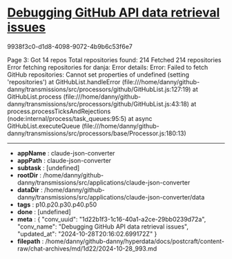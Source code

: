 # [Debugging GitHub API data retrieval issues](https://claude.ai/chat/1d22b1f3-1c16-40a1-a2ce-29bb0239d72a)

9938f3c0-d1d8-4098-9072-4b9b6c53f6e7

Page 3: Got 14 repos
Total repositories found: 214
Fetched 214 repositories
Error fetching repositories for danja:
Error details:
Error: Failed to fetch GitHub repositories: Cannot set properties of undefined (setting 'repositories')
    at GitHubList.handleError (file:///home/danny/github-danny/transmissions/src/processors/github/GitHubList.js:127:19)
    at GitHubList.process (file:///home/danny/github-danny/transmissions/src/processors/github/GitHubList.js:43:18)
    at process.processTicksAndRejections (node:internal/process/task_queues:95:5)
    at async GitHubList.executeQueue (file:///home/danny/github-danny/transmissions/src/processors/base/Processor.js:180:13)

---

* **appName** : claude-json-converter
* **appPath** : claude-json-converter
* **subtask** : [undefined]
* **rootDir** : /home/danny/github-danny/transmissions/src/applications/claude-json-converter
* **dataDir** : /home/danny/github-danny/transmissions/src/applications/claude-json-converter/data
* **tags** : p10.p20.p30.p40.p50
* **done** : [undefined]
* **meta** : {
  "conv_uuid": "1d22b1f3-1c16-40a1-a2ce-29bb0239d72a",
  "conv_name": "Debugging GitHub API data retrieval issues",
  "updated_at": "2024-10-28T20:16:02.699172Z"
}
* **filepath** : /home/danny/github-danny/hyperdata/docs/postcraft/content-raw/chat-archives/md/1d22/2024-10-28_993.md